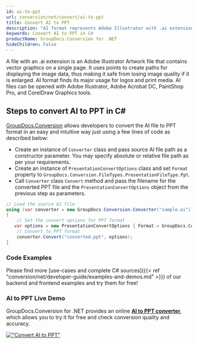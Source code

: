 ```yaml
---
id: ai-to-ppt
url: conversion/net/convert/ai-to-ppt
title: Convert AI to PPT
description: "AI format represents Adobe Illustrator with .ai extension. Learn how to convert AI to PPT file programmatically in C# language using GroupDocs.Conversion for .NET library."
keywords: Convert AI to PPT in C#
productName: GroupDocs.Conversion for .NET
hideChildren: False
---
```


A file with an .ai extension is an Adobe Illustrator Artwork file that contains vector graphics on a single page. It uses points to create paths for displaying the image data, thus making it safe from losing image quality if it is enlarged. AI format finds its major usage for logos and print media. AI files can be opened with Adobe Illustrator, Adobe Acrobat DC, PaintShop Pro, and CorelDraw Graphics tools.

## Steps to convert AI to PPT in C#

[GroupDocs.Conversion](https://products.groupdocs.com/conversion/net) allows developers to convert the AI file to PPT format in an easy and intuitive way just using a few lines of code as described below:

* Create an instance of `Converter` class and pass source AI file path as a constructor parameter. You may specify absolute or relative file path as per your requirements. 
* Create an instance of `PresentationConvertOptions` class and set `Format` property to `GroupDocs.Conversion.FileTypes.PresentationFileType.Ppt`.
* Call `Converter` class `Convert` method and pass the filename for the converted PPT file and the `PresentationConvertOptions` object from the previous step as parameters.

```csharp
// Load the source AI file
using (var converter = new GroupDocs.Conversion.Converter("sample.ai"))
{
    // Set the convert options for PPT format
   var options = new PresentationConvertOptions { Format = GroupDocs.Conversion.FileTypes.PresentationFileType.Ppt };
    // Convert to PPT format
    converter.Convert("converted.ppt", options);
}
```

### Code Examples

Please find more [use-cases and complete C# sources]({{< ref "conversion/net/developer-guide/examples-and-demos.md" >}}) of our backend and frontend examples and try them for free!

### AI to PPT Live Demo

GroupDocs.Conversion for .NET provides an online [**AI to PPT converter**](https://products.groupdocs.app/conversion/ai-to-ppt), which allows you to try it for free and check conversion quality and accuracy.

[!["Convert AI to PPT"](conversion/net/images/convert-to-ppt/convert-ai-to-ppt.png)](https://products.groupdocs.app/conversion/ai-to-ppt)